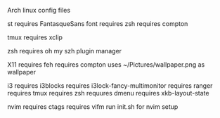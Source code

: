 Arch linux config files

st
  requires FantasqueSans font
  requires zsh
  requires compton

tmux
  requires xclip

zsh
  requires oh my szh plugin manager

X11
  requires feh
  requires compton
  uses ~/Pictures/wallpaper.png as wallpaper

i3
  requires i3blocks
  requires i3lock-fancy-multimonitor
  requires ranger
  requires tmux
  requires zsh
  requures dmenu
  requires xkb-layout-state

nvim
  requires ctags
  requires vifm
  run init.sh for nvim setup
